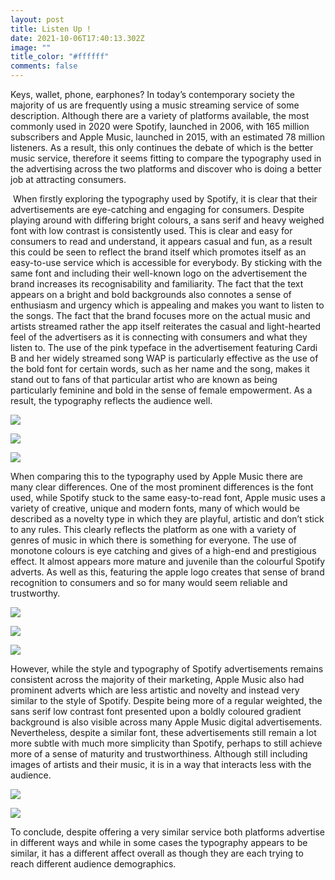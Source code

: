 ```yaml
---
layout: post
title: Listen Up !
date: 2021-10-06T17:40:13.302Z
image: ""
title_color: "#ffffff"
comments: false
---
```

Keys, wallet, phone, earphones? In today’s contemporary society the majority of us are frequently using a music streaming service of some description. Although there are a variety of platforms available, the most commonly used in 2020 were Spotify, launched in 2006, with 165 million subscribers and Apple Music, launched in 2015, with an estimated 78 million listeners. As a result, this only continues the debate of which is the better music service, therefore it seems fitting to compare the typography used in the advertising across the two platforms and discover who is doing a better job at attracting consumers.

 When firstly exploring the typography used by Spotify, it is clear that their advertisements are eye-catching and engaging for consumers. Despite playing around with differing bright colours, a sans serif and heavy weighed font with low contrast is consistently used. This is clear and easy for consumers to read and understand, it appears casual and fun, as a result this could be seen to reflect the brand itself which promotes itself as an easy-to-use service which is accessible for everybody. By sticking with the same font and including their well-known logo on the advertisement the brand increases its recognisability and familiarity. The fact that the text appears on a bright and bold backgrounds also connotes a sense of enthusiasm and urgency which is appealing and makes you want to listen to the songs. The fact that the brand focuses more on the actual music and artists streamed rather the app itself reiterates the casual and light-hearted feel of the advertisers as it is connecting with consumers and what they listen to. The use of the pink typeface in the advertisement featuring Cardi B and her widely streamed song WAP is particularly effective as the use of the bold font for certain words, such as her name and the song, makes it stand out to fans of that particular artist who are known as being particularly feminine and bold in the sense of female empowerment. As a result, the typography reflects the audience well.

![](../uploads/picture.jpg)

![](../uploads/crfrh8txofv0x1odh0ga.jpeg)

![](../uploads/spotify-data-ad.jpeg)

When comparing this to the typography used by Apple Music there are many clear differences. One of the most prominent differences is the font used, while Spotify stuck to the same easy-to-read font, Apple music uses a variety of creative, unique and modern fonts, many of which would be described as a novelty type in which they are playful, artistic and don’t stick to any rules. This clearly reflects the platform as one with a variety of genres of music in which there is something for everyone. The use of monotone colours is eye catching and gives of a high-end and prestigious effect. It almost appears more mature and juvenile than the colourful Spotify adverts. As well as this, featuring the apple logo creates that sense of brand recognition to consumers and so for many would seem reliable and trustworthy.

![](../uploads/dsc_3799.jpg)

![](../uploads/698561492eab44ede1f181e65ca535db.jpeg)

![](../uploads/picture-1.png)

However, while the style and typography of Spotify advertisements remains consistent across the majority of their marketing, Apple Music also had prominent adverts which are less artistic and novelty and instead very similar to the style of Spotify. Despite being more of a regular weighted, the sans serif low contrast font presented upon a boldly coloured gradient background is also visible across many Apple Music digital advertisements. Nevertheless, despite a similar font, these advertisements still remain a lot more subtle with much more simplicity than Spotify, perhaps to still achieve more of a sense of maturity and trustworthiness. Although still including images of artists and their music, it is in a way that interacts less with the audience.

![](../uploads/en-us-320x480-1.jpeg)

![](../uploads/32119-54674-190725-applemusic-xl.jpg)

To conclude, despite offering a very similar service both platforms advertise in different ways and while in some cases the typography appears to be similar, it has a different affect overall as though they are each trying to reach different audience demographics.